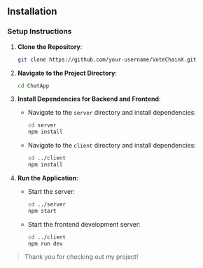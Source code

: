 ## Installation

### Setup Instructions  

1. **Clone the Repository**:  
   ```bash  
   git clone https://github.com/your-username/VoteChainX.git  
   ```  

2. **Navigate to the Project Directory**:  
   ```bash  
   cd ChatApp  
   ```  

3. **Install Dependencies for Backend and Frontend**:  
   - Navigate to the `server` directory and install dependencies:  
     ```bash  
     cd server  
     npm install  
     ```  
   - Navigate to the `client` directory and install dependencies:  
     ```bash  
     cd ../client 
     npm install  
     ```  

5. **Run the Application**:  
   - Start the server:  
     ```bash  
     cd ../server  
     npm start  
     ```  
   - Start the frontend development server:  
     ```bash  
     cd ../client 
     npm run dev  
     ```


> Thank you for checking out my project! 

